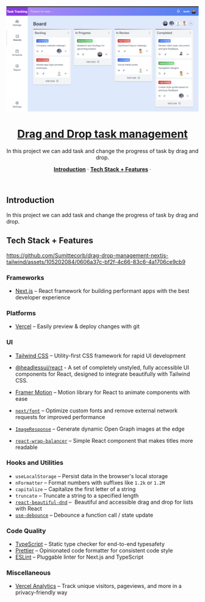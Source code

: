 <a href="https://drag-drop-management.vercel.app/">
  <img alt="Drag and drop" src="https://github.com/Sumittecorb/drag-drop-management-nextjs-tailwind/blob/main/public/drag-n-drop.png">
  <h1 align="center">Drag and Drop task management</h1>
</a>

<p align="center">
 In this project we can add task and change the progress of task by drag and drop.
</p>






<p align="center">
  <a href="#introduction"><strong>Introduction</strong></a> ·
  <a href="#tech-stack--features"><strong>Tech Stack + Features</strong></a> ·
</p>
<br/>

## Introduction

In this project we can add task and change the progress of task by drag and drop.



 ## Tech Stack + Features


https://github.com/Sumittecorb/drag-drop-management-nextjs-tailwind/assets/105202084/0606a37c-bf2f-4c66-83c6-4a1706ce9cb9





### Frameworks

- [Next.js](https://nextjs.org/) – React framework for building performant apps with the best developer experience

### Platforms

- [Vercel](https://vercel.com/) – Easily preview & deploy changes with git

### UI

- [Tailwind CSS](https://tailwindcss.com/) – Utility-first CSS framework for rapid UI development

- [@headlessui/react](https://www.npmjs.com/package/@headlessui/react) - A set of completely unstyled, fully accessible UI components for React, designed to integrate beautifully with Tailwind CSS.

- [Framer Motion](https://framer.com/motion) – Motion library for React to animate components with ease

- [`next/font`](https://nextjs.org/docs/basic-features/font-optimization) – Optimize custom fonts and remove external network requests for improved performance
- [`ImageResponse`](https://beta.nextjs.org/docs/api-reference/image-response) – Generate dynamic Open Graph images at the edge
- [`react-wrap-balancer`](https://github.com/shuding/react-wrap-balancer) – Simple React component that makes titles more readable

### Hooks and Utilities

- `useLocalStorage` – Persist data in the browser's local storage
- `nFormatter` – Format numbers with suffixes like `1.2k` or `1.2M`
- `capitalize` – Capitalize the first letter of a string
- `truncate` – Truncate a string to a specified length
- [`react-beautiful-dnd`](https://www.npmjs.com/package/react-beautiful-dnd) –  Beautiful and accessible drag and drop for lists with React
- [`use-debounce`](https://www.npmjs.com/package/use-debounce) – Debounce a function call / state update

### Code Quality

- [TypeScript](https://www.typescriptlang.org/) – Static type checker for end-to-end typesafety
- [Prettier](https://prettier.io/) – Opinionated code formatter for consistent code style
- [ESLint](https://eslint.org/) – Pluggable linter for Next.js and TypeScript

### Miscellaneous

- [Vercel Analytics](https://vercel.com/analytics) – Track unique visitors, pageviews, and more in a privacy-friendly way

